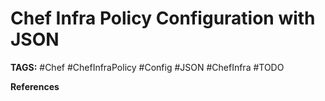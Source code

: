 # Chef Infra Policy Configuration with JSON


__TAGS:__
#Chef #ChefInfraPolicy #Config  #JSON #ChefInfra
#TODO

__References__

